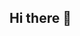 ## Hi there 👋

<!--
**connectalamin/connectalamin** is a ✨ _special_ ✨ repository because its `README.md` (this file) appears on your GitHub profile.
[![Alamin's GitHub stats](https://github-readme-stats.vercel.app/api?username=connectalamin)](https://github.com/connectalamin/github-readme-stats)
Here are some ideas to get you started:

- 🔭 I’m currently working on ...
- 🌱 I’m currently learning ...
- 👯 I’m looking to collaborate on ...
- 🤔 I’m looking for help with ...
- 💬 Ask me about ...
- 📫 How to reach me: ...
- 😄 Pronouns: ...
- ⚡ Fun fact: ...
-->
